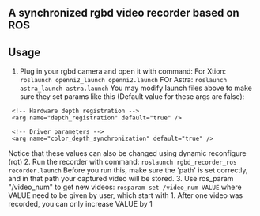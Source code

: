 ## A synchronized rgbd video recorder based on ROS
## Usage
1. Plug in your rgbd camera and open it with command:
 For Xtion: `roslaunch openni2_launch openni2.launch`
 FOr Astra: `roslaunch astra_launch astra.launch`
 You may modify launch files above to make sure they set params like this (Default value for these args are false):
 ```
  <!-- Hardware depth registration -->
  <arg name="depth_registration" default="true" />

  <!-- Driver parameters -->
  <arg name="color_depth_synchronization" default="true" />

 ```
 Notice that these values can also be changed using dynamic reconfigure (rqt)
2. Run the recorder with command:
 `roslaunch rgbd_recorder_ros recorder.launch`
 Before you run this, make sure the 'path' is set correctly, and in that path your captured video will be stored.
3. Use ros_param "/video_num" to get new videos:
 `rosparam set /video_num VALUE`
  where VALUE need to be given by user, which start with 1. After one video was recorded, you can only increase VALUE by 1

